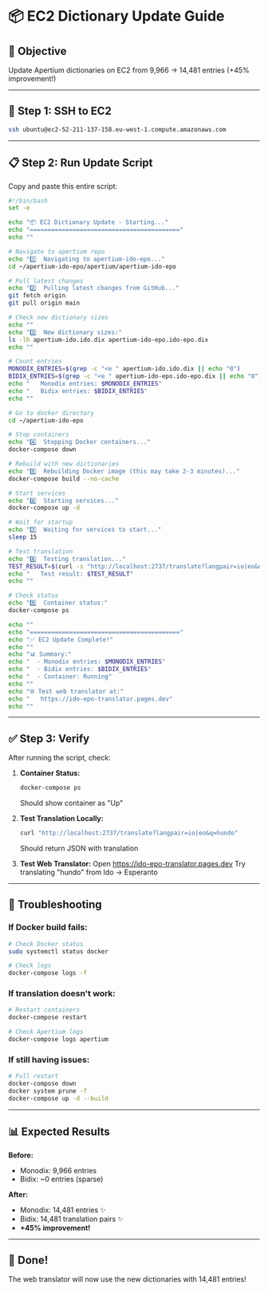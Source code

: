 # 📦 EC2 Dictionary Update Guide

## 🎯 Objective
Update Apertium dictionaries on EC2 from 9,966 → 14,481 entries (+45% improvement!)

---

## 🔑 Step 1: SSH to EC2

```bash
ssh ubuntu@ec2-52-211-137-158.eu-west-1.compute.amazonaws.com
```

---

## 📋 Step 2: Run Update Script

Copy and paste this entire script:

```bash
#!/bin/bash
set -e

echo "📦 EC2 Dictionary Update - Starting..."
echo "=========================================="
echo ""

# Navigate to apertium repo
echo "1️⃣  Navigating to apertium-ido-epo..."
cd ~/apertium-ido-epo/apertium/apertium-ido-epo

# Pull latest changes
echo "2️⃣  Pulling latest changes from GitHub..."
git fetch origin
git pull origin main

# Check new dictionary sizes
echo ""
echo "3️⃣  New dictionary sizes:"
ls -lh apertium-ido.ido.dix apertium-ido-epo.ido-epo.dix
echo ""

# Count entries
MONODIX_ENTRIES=$(grep -c "<e " apertium-ido.ido.dix || echo "0")
BIDIX_ENTRIES=$(grep -c "<e " apertium-ido-epo.ido-epo.dix || echo "0")
echo "   Monodix entries: $MONODIX_ENTRIES"
echo "   Bidix entries: $BIDIX_ENTRIES"
echo ""

# Go to docker directory
cd ~/apertium-ido-epo

# Stop containers
echo "4️⃣  Stopping Docker containers..."
docker-compose down

# Rebuild with new dictionaries
echo "5️⃣  Rebuilding Docker image (this may take 2-3 minutes)..."
docker-compose build --no-cache

# Start services
echo "6️⃣  Starting services..."
docker-compose up -d

# Wait for startup
echo "7️⃣  Waiting for services to start..."
sleep 15

# Test translation
echo "8️⃣  Testing translation..."
TEST_RESULT=$(curl -s "http://localhost:2737/translate?langpair=io|eo&q=hundo" || echo "FAILED")
echo "   Test result: $TEST_RESULT"
echo ""

# Check status
echo "9️⃣  Container status:"
docker-compose ps

echo ""
echo "=========================================="
echo "✅ EC2 Update Complete!"
echo ""
echo "📊 Summary:"
echo "  - Monodix entries: $MONODIX_ENTRIES"
echo "  - Bidix entries: $BIDIX_ENTRIES"
echo "  - Container: Running"
echo ""
echo "🌐 Test web translator at:"
echo "   https://ido-epo-translator.pages.dev"
echo ""
```

---

## ✅ Step 3: Verify

After running the script, check:

1. **Container Status:**
   ```bash
   docker-compose ps
   ```
   Should show container as "Up"

2. **Test Translation Locally:**
   ```bash
   curl "http://localhost:2737/translate?langpair=io|eo&q=hundo"
   ```
   Should return JSON with translation

3. **Test Web Translator:**
   Open https://ido-epo-translator.pages.dev
   Try translating "hundo" from Ido → Esperanto

---

## 🔧 Troubleshooting

### If Docker build fails:
```bash
# Check Docker status
sudo systemctl status docker

# Check logs
docker-compose logs -f
```

### If translation doesn't work:
```bash
# Restart containers
docker-compose restart

# Check Apertium logs
docker-compose logs apertium
```

### If still having issues:
```bash
# Full restart
docker-compose down
docker system prune -f
docker-compose up -d --build
```

---

## 📊 Expected Results

**Before:**
- Monodix: 9,966 entries
- Bidix: ~0 entries (sparse)

**After:**
- Monodix: 14,481 entries ✨
- Bidix: 14,481 translation pairs ✨
- **+45% improvement!**

---

## 🎉 Done!

The web translator will now use the new dictionaries with 14,481 entries!
